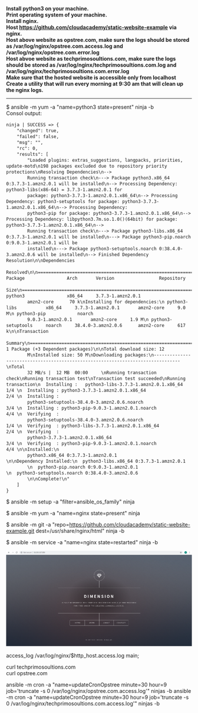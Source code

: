 **Install python3 on your machine.  
Print operating system of your machine.  
Install nginx.  
Host https://github.com/cloudacademy/static-website-example via nginx.  
Host above website as opstree.com, make sure the logs should be stored as /var/log/nginx/opstree.com.access.log and /var/log/nginx/opstree.com.error.log  
Host abvoe website as techprimosoultions.com, make sure the logs should be stored as /var/log/nginx/techprimosoultions.com.log and /var/log/nginx/techprimosoultions.com.error.log  
Make sure that the hosted website is accessible only from localhost  
Create a utility that will run every morning at 9:30 am that will clean up the nginx logs.**
  
------------------------------------------------------------------------------------------------------------------    
$ ansible -m yum -a "name=python3 state=present" ninja -b  
Consol output:  
```
ninja | SUCCESS => {
    "changed": true,
    "failed": false,
    "msg": "",
    "rc": 0,
    "results": [
        "Loaded plugins: extras_suggestions, langpacks, priorities, update-motd\n198 packages excluded due to repository priority protections\nResolving Dependencies\n-->  
        Running transaction check\n---> Package python3.x86_64 0:3.7.3-1.amzn2.0.1 will be installed\n--> Processing Dependency: python3-libs(x86-64) = 3.7.3-1.amzn2.0.1 for
        package: python3-3.7.3-1.amzn2.0.1.x86_64\n--> Processing Dependency: python3-setuptools for package: python3-3.7.3-1.amzn2.0.1.x86_64\n--> Processing Dependency:  
        python3-pip for package: python3-3.7.3-1.amzn2.0.1.x86_64\n--> Processing Dependency: libpython3.7m.so.1.0()(64bit) for package: python3-3.7.3-1.amzn2.0.1.x86_64\n-->
        Running transaction check\n---> Package python3-libs.x86_64 0:3.7.3-1.amzn2.0.1 will be installed\n---> Package python3-pip.noarch 0:9.0.3-1.amzn2.0.1 will be  
        installed\n---> Package python3-setuptools.noarch 0:38.4.0-3.amzn2.0.6 will be installed\n--> Finished Dependency Resolution\n\nDependencies  
        Resolved\n\n================================================================================\n Package                Arch       Version                 Repository  
        Size\n================================================================================\nInstalling:\n python3                x86_64     3.7.3-1.amzn2.0.1        
        amzn2-core      70 k\nInstalling for dependencies:\n python3-libs           x86_64     3.7.3-1.amzn2.0.1       amzn2-core     9.0 M\n python3-pip            noarch   
        9.0.3-1.amzn2.0.1       amzn2-core     1.9 M\n python3-setuptools     noarch     38.4.0-3.amzn2.0.6      amzn2-core     617 k\n\nTransaction  
        Summary\n================================================================================\nInstall  1 Package (+3 Dependent packages)\n\nTotal download size: 12  
        M\nInstalled size: 50 M\nDownloading packages:\n--------------------------------------------------------------------------------\nTotal                                
        32 MB/s |  12 MB  00:00     \nRunning transaction check\nRunning transaction test\nTransaction test succeeded\nRunning transaction\n  Installing :   python3-libs-3.7.3-1.amzn2.0.1.x86_64                        1/4 \n  Installing : python3-3.7.3-1.amzn2.0.1.x86_64                             2/4 \n  Installing :  
        python3-setuptools-38.4.0-3.amzn2.0.6.noarch                 3/4 \n  Installing : python3-pip-9.0.3-1.amzn2.0.1.noarch                         4/4 \n  Verifying  :  
        python3-setuptools-38.4.0-3.amzn2.0.6.noarch                 1/4 \n  Verifying  : python3-libs-3.7.3-1.amzn2.0.1.x86_64                        2/4 \n  Verifying  :  
        python3-3.7.3-1.amzn2.0.1.x86_64                             3/4 \n  Verifying  : python3-pip-9.0.3-1.amzn2.0.1.noarch                         4/4 \n\nInstalled:\n   
        python3.x86_64 0:3.7.3-1.amzn2.0.1                                            \n\nDependency Installed:\n  python3-libs.x86_64 0:3.7.3-1.amzn2.0.1                
        \n  python3-pip.noarch 0:9.0.3-1.amzn2.0.1                                        \n  python3-setuptools.noarch 0:38.4.0-3.amzn2.0.6                              
        \n\nComplete!\n"  
    ]  
}  
```
$ ansible -m setup -a "filter=ansible_os_family" ninja  

$ ansible -m yum -a "name=nginx state=present" ninja  

$ ansible -m git -a "repo=https://github.com/cloudacademy/static-website-example.git dest=/usr/share/nginx/html" ninja -b  

$ ansible -m service -a "name=nginx state=restarted" ninja -b  

![Img](Images/76.png)  

access_log  /var/log/nginx/$http_host.access.log  main;  

curl techprimosoultions.com  
curl opstree.com  

ansible -m cron -a "name=updateCronOpstree minute=30 hour=9 job='truncate -s 0 /var/log/nginx/opstree.com.access.log'" ninjas -b
ansible -m cron -a "name=updateCronOpstree minute=30 hour=9 job='truncate -s 0 /var/log/nginx/techprimosoultions.com.access.log'" ninjas -b




